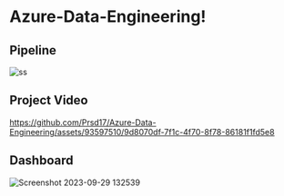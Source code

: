 # Azure-Data-Engineering!


## Pipeline
![ss](https://github.com/Prsd17/Azure-Data-Engineering/assets/93597510/9f88cfb8-3956-4871-9b83-e94002567eab)


## Project Video
https://github.com/Prsd17/Azure-Data-Engineering/assets/93597510/9d8070df-7f1c-4f70-8f78-86181f1fd5e8



## Dashboard
![Screenshot 2023-09-29 132539](https://github.com/Prsd17/Azure-Data-Engineering/assets/93597510/40695cf8-7da9-4938-a36c-0757a14c0de9)


